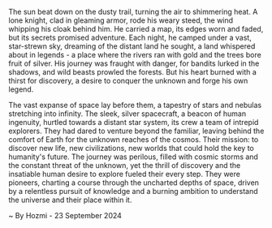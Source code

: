 
The sun beat down on the dusty trail, turning the air to shimmering heat.  A lone knight, clad in gleaming armor, rode his weary steed, the wind whipping his cloak behind him. He carried a map, its edges worn and faded, but its secrets promised adventure. Each night, he camped under a vast, star-strewn sky, dreaming of the distant land he sought, a land whispered about in legends - a place where the rivers ran with gold and the trees bore fruit of silver. His journey was fraught with danger, for bandits lurked in the shadows, and wild beasts prowled the forests. But his heart burned with a thirst for discovery, a desire to conquer the unknown and forge his own legend.

The vast expanse of space lay before them, a tapestry of stars and nebulas stretching into infinity. The sleek, silver spacecraft, a beacon of human ingenuity, hurtled towards a distant star system, its crew a team of intrepid explorers. They had dared to venture beyond the familiar, leaving behind the comfort of Earth for the unknown reaches of the cosmos. Their mission: to discover new life, new civilizations, new worlds that could hold the key to humanity's future. The journey was perilous, filled with cosmic storms and the constant threat of the unknown, yet the thrill of discovery and the insatiable human desire to explore fueled their every step. They were pioneers, charting a course through the uncharted depths of space, driven by a relentless pursuit of knowledge and a burning ambition to understand the universe and their place within it. 

~ By Hozmi - 23 September 2024

